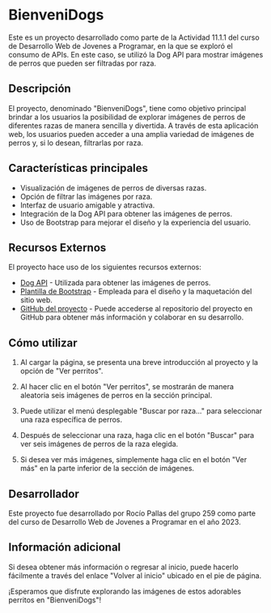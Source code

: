 # BienveniDogs

Este es un proyecto desarrollado como parte de la Actividad 11.1.1 del curso de Desarrollo Web de Jovenes a Programar, en la que se exploró el consumo de APIs. En este caso, se utilizó la Dog API para mostrar imágenes de perros que pueden ser filtradas por raza.

## Descripción

El proyecto, denominado "BienveniDogs", tiene como objetivo principal brindar a los usuarios la posibilidad de explorar imágenes de perros de diferentes razas de manera sencilla y divertida. A través de esta aplicación web, los usuarios pueden acceder a una amplia variedad de imágenes de perros y, si lo desean, filtrarlas por raza.

## Características principales

- Visualización de imágenes de perros de diversas razas.
- Opción de filtrar las imágenes por raza.
- Interfaz de usuario amigable y atractiva.
- Integración de la Dog API para obtener las imágenes de perros.
- Uso de Bootstrap para mejorar el diseño y la experiencia del usuario.

## Recursos Externos

El proyecto hace uso de los siguientes recursos externos:

- [Dog API](#) - Utilizada para obtener las imágenes de perros.
- [Plantilla de Bootstrap](#) - Empleada para el diseño y la maquetación del sitio web.
- [GitHub del proyecto](#) - Puede accederse al repositorio del proyecto en GitHub para obtener más información y colaborar en su desarrollo.

## Cómo utilizar

1. Al cargar la página, se presenta una breve introducción al proyecto y la opción de "Ver perritos".

2. Al hacer clic en el botón "Ver perritos", se mostrarán de manera aleatoria seis imágenes de perros en la sección principal.

3. Puede utilizar el menú desplegable "Buscar por raza..." para seleccionar una raza específica de perros.

4. Después de seleccionar una raza, haga clic en el botón "Buscar" para ver seis imágenes de perros de la raza elegida.

5. Si desea ver más imágenes, simplemente haga clic en el botón "Ver más" en la parte inferior de la sección de imágenes.

## Desarrollador

Este proyecto fue desarrollado por Rocío Pallas del grupo 259 como parte del curso de Desarrollo Web de Jovenes a Programar en el año 2023.

## Información adicional

Si desea obtener más información o regresar al inicio, puede hacerlo fácilmente a través del enlace "Volver al inicio" ubicado en el pie de página.

¡Esperamos que disfrute explorando las imágenes de estos adorables perritos en "BienveniDogs"!
 
